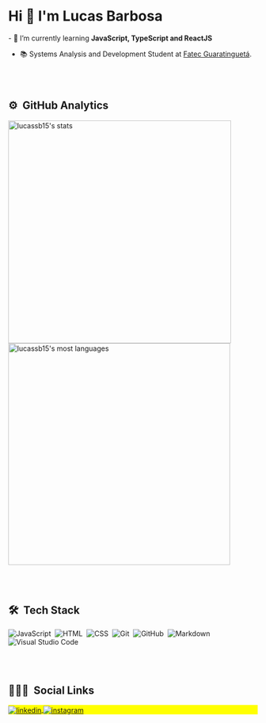 <h1> Hi 👋 I'm Lucas Barbosa </h1>

<p> - 🌱 I’m currently learning <strong>JavaScript, TypeScript and ReactJS</strong></p>

- 📚 Systems Analysis and Development Student at [Fatec Guaratinguetá](http://www.fatecguaratingueta.edu.br/).
 
<br><br>
## ⚙️ &nbsp;GitHub Analytics

<p align="left">
<img width="450em" src="https://github-readme-stats.vercel.app/api?username=lucassb15&show_icons=true&theme=vision-friendly-dark" alt="lucassb15's stats"/>
<img width="448em" src="https://github-readme-stats.vercel.app/api/top-langs/?username=lucassb15&layout=compact&theme=vision-friendly-dark" alt="lucassb15's most languages"/>
</p>

<br><br>
 
 ## 🛠 &nbsp;Tech Stack

![JavaScript](https://img.shields.io/badge/-JavaScript-05122A?style=flat&logo=javascript)&nbsp;
![HTML](https://img.shields.io/badge/-HTML-05122A?style=flat&logo=HTML5)&nbsp;
![CSS](https://img.shields.io/badge/-CSS-05122A?style=flat&logo=CSS3&logoColor=1572B6)&nbsp;
![Git](https://img.shields.io/badge/-Git-05122A?style=flat&logo=git)&nbsp;
![GitHub](https://img.shields.io/badge/-GitHub-05122A?style=flat&logo=github)&nbsp;
![Markdown](https://img.shields.io/badge/-Markdown-05122A?style=flat&logo=markdown)&nbsp;
![Visual Studio Code](https://img.shields.io/badge/-Visual%20Studio%20Code-05122A?style=flat&logo=visual-studio-code&logoColor=007ACC)&nbsp;

<br><br>

## 👨🏽‍🦲 &nbsp;Social Links

<p align="left" style="background:yellow">
<a href="https://www.linkedin.com/in/lucas-soares-barbosa/" target="_blank">
  <img align="center" src="https://img.shields.io/badge/-lucassb15-05122A?style=flat&logo=linkedin" alt="linkedin"/>
</a>
<a href="https://www.instagram.com/lukas_soares019/" target="_blank">
 <img align="center" src="https://img.shields.io/badge/-lucassb15-05122A?style=flat&logo=instagram" alt="instagram"/>
</a>
</p>


